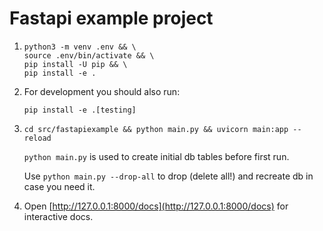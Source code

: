 # Fastapi example project

1) 
    ```
    python3 -m venv .env && \
    source .env/bin/activate && \
    pip install -U pip && \
    pip install -e .
    ```

2) For development you should also run:
    ```
    pip install -e .[testing]
    ```

3) 
    ```
    cd src/fastapiexample && python main.py && uvicorn main:app --reload
    ```

    `python main.py` is used to create initial db tables before first run. 
    
    Use `python main.py --drop-all` to drop (delete all!) and recreate db in case you need it.

4) Open [http://127.0.0.1:8000/docs](http://127.0.0.1:8000/docs) for interactive docs.
